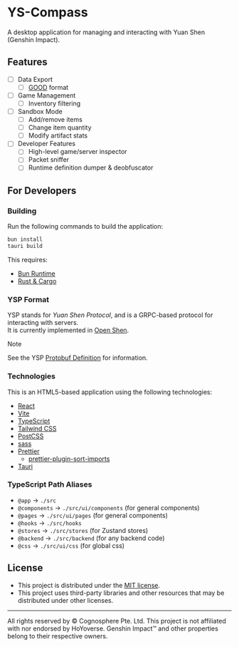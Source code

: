# YS-Compass

A desktop application for managing and interacting with Yuan Shen (Genshin Impact).

## Features

- [ ] Data Export
  - [ ] [GOOD](https://github.com/Andrewthe13th/Inventory_Kamera/blob/master/InventoryKamera/data/GOOD.cs) format
- [ ] Game Management
  - [ ] Inventory filtering
- [ ] Sandbox Mode
  - [ ] Add/remove items
  - [ ] Change item quantity
  - [ ] Modify artifact stats
- [ ] Developer Features
  - [ ] High-level game/server inspector
  - [ ] Packet sniffer
  - [ ] Runtime definition dumper & deobfuscator

## For Developers

### Building

Run the following commands to build the application:
```bash
bun install
tauri build
```

This requires:
- [Bun Runtime](https://bun.sh/)
- [Rust & Cargo](https://www.rust-lang.org/tools/install)

### YSP Format

YSP stands for *Yuan Shen Protocol*, and is a GRPC-based protocol for interacting with servers.\
It is currently implemented in [Open Shen](https://github.com/KingRainbow44/Open-Shen/).

> [!NOTE]
> See the YSP [Protobuf Definition](ysp.proto) for information.

### Technologies

This is an HTML5-based application using the following technologies:
- [React](https://react.dev/)
- [Vite](https://vitejs.dev/)
- [TypeScript](https://www.typescriptlang.org/)
- [Tailwind CSS](https://tailwindcss.com/)
- [PostCSS](https://postcss.org/)
- [sass](https://sass-lang.com/)
- [Prettier](https://prettier.io/)
  - [prettier-plugin-sort-imports](https://github.com/trivago/prettier-plugin-sort-imports)
- [Tauri](https://tauri.app/)

### TypeScript Path Aliases

- `@app` -> `./src`
- `@components` -> `./src/ui/components` (for general components)
- `@pages` -> `./src/ui/pages` (for general components)
- `@hooks` -> `./src/hooks`
- `@stores` -> `./src/stores` (for Zustand stores)
- `@backend` -> `./src/backend` (for any backend code)
- `@css` -> `./src/ui/css` (for global css)

## License

- This project is distributed under the [MIT license](LICENSE).
- This project uses third-party libraries and other resources that may be distributed under other licenses.

---

All rights reserved by © Cognosphere Pte. Ltd. This project is not affiliated with nor endorsed by HoYoverse. Genshin Impact™ and other properties belong to their respective owners.

